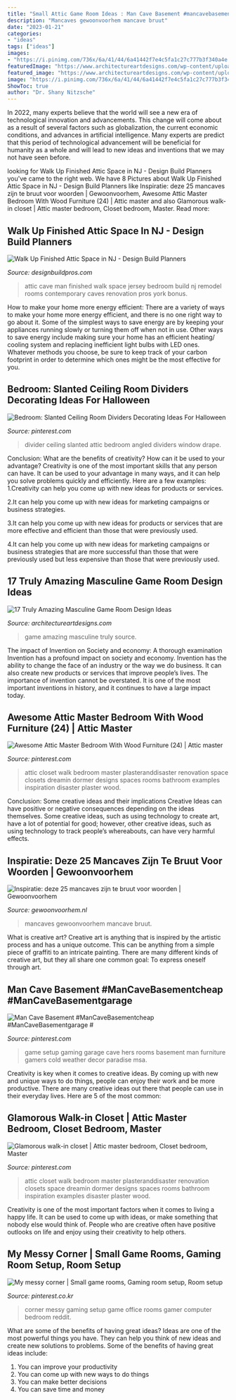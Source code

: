 ```yaml
---
title: "Small Attic Game Room Ideas : Man Cave Basement #mancavebasementcheap #mancavebasementgarage #"
description: "Mancaves gewoonvoorhem mancave bruut"
date: "2023-01-21"
categories:
- "ideas"
tags: ["ideas"]
images:
- "https://i.pinimg.com/736x/6a/41/44/6a41442f7e4c5fa1c27c777b3f340a4e.jpg"
featuredImage: "https://www.architectureartdesigns.com/wp-content/uploads/2015/01/144-630x419.jpg"
featured_image: "https://www.architectureartdesigns.com/wp-content/uploads/2015/01/144-630x419.jpg"
image: "https://i.pinimg.com/736x/6a/41/44/6a41442f7e4c5fa1c27c777b3f340a4e.jpg"
ShowToc: true
author: "Dr. Shany Nitzsche"
---
```



In 2022, many experts believe that the world will see a new era of technological innovation and advancements. This change will come about as a result of several factors such as globalization, the current economic conditions, and advances in artificial intelligence. Many experts are predict that this period of technological advancement will be beneficial for humanity as a whole and will lead to new ideas and inventions that we may not have seen before.

	

		
looking for Walk Up Finished Attic Space in NJ - Design Build Planners you've came to the right web. We have 8 Pictures about Walk Up Finished Attic Space in NJ - Design Build Planners like Inspiratie: deze 25 mancaves zijn te bruut voor woorden | Gewoonvoorhem, Awesome Attic Master Bedroom With Wood Furniture (24) | Attic master and also Glamorous walk-in closet | Attic master bedroom, Closet bedroom, Master. Read more:
		
    
## Walk Up Finished Attic Space In NJ - Design Build Planners

<img loading=lazy src="http://designbuildpros.com/wp-content/uploads/2014/12/Walk-Up-Attic-Finished-Space-Design-Build-Pros-3.jpg" onerror="this.onerror=null;this.src='https://tse1.mm.bing.net/th?id=OIP.2q4eiJL6w0nT6WPjYR3aJwHaE9&amp;pid=15.1';" alt="Walk Up Finished Attic Space in NJ - Design Build Planners">

_Source: designbuildpros.com_

>attic cave man finished walk space jersey bedroom build nj remodel rooms contemporary caves renovation pros york bonus. 

	

How to make your home more energy efficient:
There are a variety of ways to make your home more energy efficient, and there is no one right way to go about it. Some of the simplest ways to save energy are by keeping your appliances running slowly or turning them off when not in use. Other ways to save energy include making sure your home has an efficient heating/ cooling system and replacing inefficient light bulbs with LED ones. Whatever methods you choose, be sure to keep track of your carbon footprint in order to determine which ones might be the most effective for you.

    
## Bedroom: Slanted Ceiling Room Dividers Decorating Ideas For Halloween

<img loading=lazy src="https://i.pinimg.com/736x/ec/ce/17/ecce17ae6a219644fde3a706d1f5a5c1.jpg" onerror="this.onerror=null;this.src='https://tse2.mm.bing.net/th?id=OIP.isZae9lLITehuhzmHjkBnQHaJ4&amp;pid=15.1';" alt="Bedroom: Slanted Ceiling Room Dividers Decorating Ideas For Halloween">

_Source: pinterest.com_

>divider ceiling slanted attic bedroom angled dividers window drape. 

	

Conclusion: What are the benefits of creativity? How can it be used to your advantage?
Creativity is one of the most important skills that any person can have. It can be used to your advantage in many ways, and it can help you solve problems quickly and efficiently. Here are a few examples: 
1.Creativity can help you come up with new ideas for products or services.

2.It can help you come up with new ideas for marketing campaigns or business strategies.

3.It can help you come up with new ideas for products or services that are more effective and efficient than those that were previously used.

4.It can help you come up with new ideas for marketing campaigns or business strategies that are more successful than those that were previously used but less expensive than those that were previously used.

    
## 17 Truly Amazing Masculine Game Room Design Ideas

<img loading=lazy src="https://www.architectureartdesigns.com/wp-content/uploads/2015/01/144-630x419.jpg" onerror="this.onerror=null;this.src='https://tse2.mm.bing.net/th?id=OIP.SnAf9n3pTf6-pCQWVAmcbAHaE7&amp;pid=15.1';" alt="17 Truly Amazing Masculine Game Room Design Ideas">

_Source: architectureartdesigns.com_

>game amazing masculine truly source. 

	

The impact of Invention on Society and economy: A thorough examination
Invention has a profound impact on society and economy. Invention has the ability to change the face of an industry or the way we do business. It can also create new products or services that improve people’s lives. The importance of invention cannot be overstated. It is one of the most important inventions in history, and it continues to have a large impact today.

    
## Awesome Attic Master Bedroom With Wood Furniture (24) | Attic Master

<img loading=lazy src="https://i.pinimg.com/736x/6a/41/44/6a41442f7e4c5fa1c27c777b3f340a4e.jpg" onerror="this.onerror=null;this.src='https://tse1.mm.bing.net/th?id=OIP.3kof8jy9fM--8Yb2MWObOwHaKY&amp;pid=15.1';" alt="Awesome Attic Master Bedroom With Wood Furniture (24) | Attic master">

_Source: pinterest.com_

>attic closet walk bedroom master plasteranddisaster renovation space closets dreamin dormer designs spaces rooms bathroom examples inspiration disaster plaster wood. 

	

Conclusion: Some creative ideas and their implications
Creative Ideas can have positive or negative consequences depending on the ideas themselves. Some creative ideas, such as using technology to create art, have a lot of potential for good; however, other creative ideas, such as using technology to track people’s whereabouts, can have very harmful effects.

    
## Inspiratie: Deze 25 Mancaves Zijn Te Bruut Voor Woorden | Gewoonvoorhem

<img loading=lazy src="https://www.gewoonvoorhem.nl/app/uploads/2017/06/gewoonvoorhem-mancave-10.jpg" onerror="this.onerror=null;this.src='https://tse2.mm.bing.net/th?id=OIP.tedjf30_5otjrcBsL5oLIAHaEj&amp;pid=15.1';" alt="Inspiratie: deze 25 mancaves zijn te bruut voor woorden | Gewoonvoorhem">

_Source: gewoonvoorhem.nl_

>mancaves gewoonvoorhem mancave bruut. 

	

What is creative art?
Creative art is anything that is inspired by the artistic process and has a unique outcome. This can be anything from a simple piece of graffiti to an intricate painting. There are many different kinds of creative art, but they all share one common goal: To express oneself through art.

    
## Man Cave Basement #ManCaveBasementcheap #ManCaveBasementgarage #

<img loading=lazy src="https://i.pinimg.com/736x/9c/32/70/9c32707dc982c66a111f3f15f93d95e0.jpg" onerror="this.onerror=null;this.src='https://tse2.mm.bing.net/th?id=OIP.DF6RB6OoKrEfR6zqofTkywHaJ4&amp;pid=15.1';" alt="Man Cave Basement #ManCaveBasementcheap #ManCaveBasementgarage #">

_Source: pinterest.com_

>game setup gaming garage cave hers rooms basement man furniture gamers cold weather decor paradise msa. 

	

Creativity is key when it comes to creative ideas. By coming up with new and unique ways to do things, people can enjoy their work and be more productive. There are many creative ideas out there that people can use in their everyday lives. Here are 5 of the most common: 

    
## Glamorous Walk-in Closet | Attic Master Bedroom, Closet Bedroom, Master

<img loading=lazy src="https://i.pinimg.com/736x/0a/a3/84/0aa384eef5f204c3dcf80433caee9890.jpg" onerror="this.onerror=null;this.src='https://tse3.mm.bing.net/th?id=OIP.Exaw76Jekm2g79RDnhi1mgHaKX&amp;pid=15.1';" alt="Glamorous walk-in closet | Attic master bedroom, Closet bedroom, Master">

_Source: pinterest.com_

>attic closet walk bedroom master plasteranddisaster renovation closets space dreamin dormer designs spaces rooms bathroom inspiration examples disaster plaster wood. 

	

Creativity is one of the most important factors when it comes to living a happy life. It can be used to come up with ideas, or make something that nobody else would think of. People who are creative often have positive outlooks on life and enjoy using their creativity to help others.

    
## My Messy Corner | Small Game Rooms, Gaming Room Setup, Room Setup

<img loading=lazy src="https://i.pinimg.com/736x/0c/a6/4e/0ca64e791f5a9a5f3892fc07907ce9f6.jpg" onerror="this.onerror=null;this.src='https://tse4.mm.bing.net/th?id=OIP.Bww_ret3KxgEaqh1rFVafQHaJ3&amp;pid=15.1';" alt="My messy corner | Small game rooms, Gaming room setup, Room setup">

_Source: pinterest.co.kr_

>corner messy gaming setup game office rooms gamer computer bedroom reddit. 

	

What are some of the benefits of having great ideas?
Ideas are one of the most powerful things you have. They can help you think of new ideas and create new solutions to problems. Some of the benefits of having great ideas include: 
1. You can improve your productivity
2. You can come up with new ways to do things
3. You can make better decisions
4. You can save time and money

